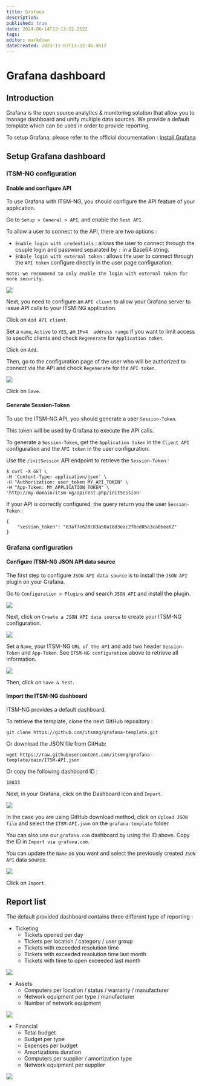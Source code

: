 ```yaml
---
title: Grafana
description: 
published: true
date: 2024-06-14T13:13:12.252Z
tags: 
editor: markdown
dateCreated: 2023-11-03T13:32:46.961Z
---
```


# Grafana dashboard

## Introduction

Grafana is the open source analytics & monitoring solution that allow you to manage dashboard and unify multiple data sources.
We provide a default template which can be used in order to provide reporting.

To setup Grafana, please refer to the official documentation : [Install Grafana](https://grafana.com/docs/grafana/latest/setup-grafana/installation/)

## Setup Grafana dashboard

### ITSM-NG configuration

#### Enable and configure API

To use Grafana with ITSM-NG, you should configure the API feature of your application.

Go to `Setup > General > API`, and enable the `Rest API`.

To allow a user to connect to the API, there are two options :

* `Enable login with credentials` : allows the user to connect through the couple login and password separated by `:` in a Base64 string.
* `Enbale login with external token` : allows the user to connect through the `API token` configure directly in the user page configuration.

`Note: we recommend to only enable the login with external token for more security.`

![](/grafana/grafana_api_configuration.png)

Next, you need to configure an `API client` to allow your Grafana server to issue API calls to your ITSM-NG application.

Click on `Add API client`.

Set a `name`, `Active` to `YES`, an `IPv4  address range` if you want to limit access to specific clients and check `Regenerate` for `Application token`.

Click on `Add`.

Then, go to the configuration page of the user who will be authorized to connect via the API and check `Regenerate` for the `API token`.

![](/grafana/grafana_api_user.png)

Click on `Save`.

#### Generate Session-Token

To use the ITSM-NG API, you should generate a user `Session-Token`.

This token will be used by Grafana to execute the API calls.

To generate a `Session-Token`, get the `Application token` in the `Client API` configuration and the `API token` in the user configuration.

Use the `/initSession` API endpoint to retrieve the `Session-Token` :

	$ curl -X GET \
	-H 'Content-Type: application/json' \
	-H "Authorization: user_token MY_API_TOKEN" \
	-H "App-Token: MY_APPLICATION_TOKEN" \
	'http://my-domain/itsm-ng/apirest.php/initSession'

If your API is correctly configured, the query return you the user `Session-Token` :

	{
		"session_token": "83af7e620c83a50a18d3eac2f6ed05a3ca0bea62"
	}

### Grafana configuration

#### Configure ITSM-NG JSON API data source

The first step to configure `JSON API data source` is to install the `JSON API` plugin on your Grafana.

Go to `Configuration > Plugins` and search `JSON API` and install the plugin.

![](/grafana/grafana_json_api_plugin.png)

Next, click on `Create a JSON API data source` to create your ITSM-NG configuration.

![](/grafana/grafana_json_api_create.png)

Set a `Name`, your ITSM-NG `URL of the API` and add two header `Session-Token` and `App-Token`. See `ITSM-NG configuration` above to retrieve all information.

![](/grafana/grafana_json_api_configuration.png)

Then, click on `Save & test`.

#### Import the ITSM-NG dashboard

ITSM-NG provides a default dashboard.

To retrieve the template, clone the next GitHub repository :

	git clone https://github.com/itsmng/grafana-template.git

Or download the JSON file from GitHub:

	wget https://raw.githubusercontent.com/itsmng/grafana-template/main/ITSM-API.json

Or copy the following dashboard ID :

	18033

Next, in your Grafana, click on the Dashboard icon and `Import`.

![](/grafana/grafana_dashboard_import.png)

In the case you are using GitHub download method, click on `Upload JSON file` and select the `ITSM-API.json` on the `grafana-template` folder.

You can also use our `grafana.com` dashboard by using the ID above. Copy the ID in `Import via grafana.com`.

You can update the `Name` as you want and select the previously created `JSON API` data source.

![](/grafana/grafana_dashboard_itsm.png)

Click on `Import`.

## Report list 

The default provided dashboard contains three different type of reporting : 

* Ticketing
	* Tickets opened per day
	* Tickets per location / category / user group
	* Tickets with exceeded resolution time
	* Tickets with exceeded resolution time last month
	* Tickets with time to open exceeded last month

![](/grafana/grafana_dashboard_ticketing.png)

* Assets
	* Computers per location / status / warranty / manufacturer
	* Network equipment per type / manufacturer
	* Number of network equipment

![](/grafana/grafana_dashboard_asset.png)

* Financial
	* Total budget
	* Budget per type
	* Expenses per budget
	* Amortizations duration
	* Computers per supplier / amortization type
	* Network equipment per supplier

![](/grafana/grafana_dashboard_financial.png)
